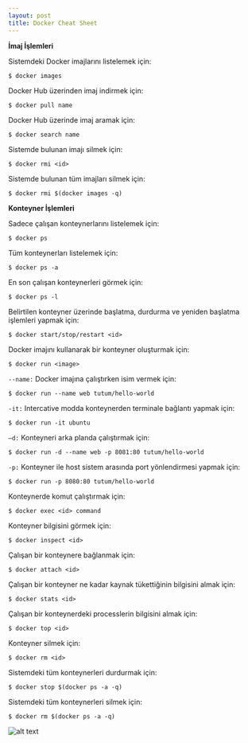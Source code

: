 ```yaml
---
layout: post
title: Docker Cheat Sheet  
---
```


**İmaj İşlemleri**

Sistemdeki Docker imajlarını listelemek için:

    $ docker images

Docker Hub üzerinden imaj indirmek için:

    $ docker pull name
   
Docker Hub üzerinde imaj aramak için:

    $ docker search name
    
Sistemde bulunan imajı silmek için:

    $ docker rmi <id>

Sistemde bulunan tüm imajları silmek için:

    $ docker rmi $(docker images -q)

**Konteyner İşlemleri**

Sadece çalışan  konteynerlarını listelemek için:

    $ docker ps

Tüm  konteynerları listelemek için:

    $ docker ps -a

En son çalışan konteynerleri görmek için:

    $ docker ps -l

Belirtilen konteyner üzerinde başlatma, durdurma ve yeniden başlatma işlemleri yapmak için:

    $ docker start/stop/restart <id>

Docker imajını kullanarak bir konteyner oluşturmak için:

    $ docker run <image>

 `--name:`  Docker imajına çalıştırken isim vermek için:

    $ docker run --name web tutum/hello-world

 `-it:` Intercative modda konteynerden terminale bağlantı yapmak için:

    $ docker run -it ubuntu

 `–d:` Konteyneri arka planda çalıştırmak için:

    $ docker run -d --name web -p 8081:80 tutum/hello-world

`-p:` Konteyner ile host sistem arasında port yönlendirmesi yapmak için:

    $ docker run -p 8080:80 tutum/hello-world


Konteynerde komut çalıştırmak için:

    $ docker exec <id> command

Konteyner bilgisini görmek için:

    $ docker inspect <id>

Çalışan bir konteynere bağlanmak için:

    $ docker attach <id>

Çalışan bir konteyner ne kadar kaynak tükettiğinin bilgisini almak için:

    $ docker stats <id>

Çalışan bir konteynerdeki processlerin bilgisini almak için:

    $ docker top <id> 
        
Konteyner silmek için:

    $ docker rm <id>

Sistemdeki tüm konteynerleri durdurmak için:

    $ docker stop $(docker ps -a -q)

Sistemdeki tüm konteynerleri silmek için:

    $ docker rm $(docker ps -a -q)


![alt text](https://ma.ttias.be/wp-content/uploads/2016/08/docker_cheat_sheet.png)

